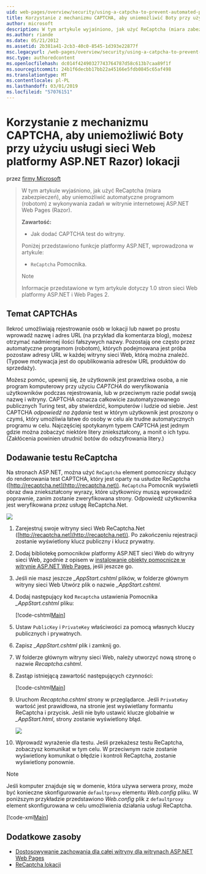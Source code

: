 ```yaml
---
uid: web-pages/overview/security/using-a-catpcha-to-prevent-automated-programs-bots-from-using-your-aspnet-web-site
title: Korzystanie z mechanizmu CAPTCHA, aby uniemożliwić Boty przy użyciu usługi sieci Web platformy ASP.NET Razor) lokacji | Dokumentacja firmy Microsoft
author: microsoft
description: W tym artykule wyjaśniono, jak użyć ReCaptcha (miara zabezpieczeń), aby uniemożliwić automatyczne programom (robotom) z wykonywania zadań w stron ASP.NET Web Pages (Razor) firma Microsoft...
ms.author: riande
ms.date: 05/21/2012
ms.assetid: 2b381a41-2cb3-40c0-8545-1d393e22877f
msc.legacyurl: /web-pages/overview/security/using-a-catpcha-to-prevent-automated-programs-bots-from-using-your-aspnet-web-site
msc.type: authoredcontent
ms.openlocfilehash: dc014f42490327743764787d58c613b7caa89f1f
ms.sourcegitcommit: 24b1f6decbb17bb22a45166e5fdb0845c65af498
ms.translationtype: MT
ms.contentlocale: pl-PL
ms.lasthandoff: 03/01/2019
ms.locfileid: "57076151"
---
```

<a name="using-a-captcha-to-prevent-bots-from-using-your-aspnet-web-razor-site"></a>Korzystanie z mechanizmu CAPTCHA, aby uniemożliwić Boty przy użyciu usługi sieci Web platformy ASP.NET Razor) lokacji
====================
przez [firmy Microsoft](https://github.com/microsoft)

> W tym artykule wyjaśniono, jak użyć ReCaptcha (miara zabezpieczeń), aby uniemożliwić automatyczne programom (robotom) z wykonywania zadań w witrynie internetowej ASP.NET Web Pages (Razor).
> 
> **Zawartość:** 
> 
> - Jak dodać CAPTCHA test do witryny.
> 
> Poniżej przedstawiono funkcje platformy ASP.NET, wprowadzona w artykule:
> 
> - `ReCaptcha` Pomocnika.
> 
> > [!NOTE]
> > Informacje przedstawione w tym artykule dotyczy 1.0 stron sieci Web platformy ASP.NET i Web Pages 2.


## <a name="about-captchas"></a>Temat CAPTCHAs

Ilekroć umożliwiają rejestrowanie osób w lokacji lub nawet po prostu wprowadź nazwę i adres URL (na przykład dla komentarza blog), możesz otrzymać nadmiernej ilości fałszywych nazwy. Pozostają one często przez automatyczne programom (robotom), których podejmowana jest próba pozostaw adresy URL w każdej witryny sieci Web, którą można znaleźć. (Typowe motywacja jest do opublikowania adresów URL produktów do sprzedaży).

Możesz pomóc, upewnij się, że użytkownik jest prawdziwa osoba, a nie program komputerowy przy użyciu *CAPTCHA* do weryfikowania użytkowników podczas rejestrowania, lub w przeciwnym razie podał swoją nazwę i witryny. CAPTCHA oznacza całkowicie zautomatyzowanego publicznych Turing test, aby stwierdzić, komputerów i ludzie od siebie. Jest CAPTCHA *odpowiedź na żądanie* test w którym użytkownik jest proszony o czymś, który umożliwia łatwe do osoby w celu ale trudne automatycznych programu w celu. Najczęściej spotykanym typem CAPTCHA jest jednym gdzie można zobaczyć niektóre litery zniekształcony, a monit o ich typu. (Zakłócenia powinien utrudnić botów do odszyfrowania litery.)

## <a name="adding-a-recaptcha-test"></a>Dodawanie testu ReCaptcha

Na stronach ASP.NET, można użyć `ReCaptcha` element pomocniczy służący do renderowania test CAPTCHA, który jest oparty na usłudze ReCaptcha ([http://recaptcha.net](http://recaptcha.net)). `ReCaptcha` Pomocnik wyświetli obraz dwa zniekształcony wyrazy, które użytkownicy muszą wprowadzić poprawnie, zanim zostanie zweryfikowana strony. Odpowiedź użytkownika jest weryfikowana przez usługę ReCaptcha.Net.

![](using-a-catpcha-to-prevent-automated-programs-bots-from-using-your-aspnet-web-site/_static/image1.jpg)

1. Zarejestruj swoje witryny sieci Web ReCaptcha.Net ([http://recaptcha.net](http://recaptcha.net)). Po zakończeniu rejestracji zostanie wyświetlony klucz publiczny i klucz prywatny.
2. Dodaj bibliotekę pomocników platformy ASP.NET sieci Web do witryny sieci Web, zgodnie z opisem w [instalowanie obiekty pomocnicze w witrynie ASP.NET Web Pages](https://go.microsoft.com/fwlink/?LinkId=252372), jeśli jeszcze go.
3. Jeśli nie masz jeszcze  *\_AppStart.cshtml* plików, w folderze głównym witryny sieci Web Utwórz plik o nazwie  *\_AppStart.cshtml*.
4. Dodaj następujący kod `Recaptcha` ustawienia Pomocnika  *\_AppStart.cshtml* pliku: 

    [!code-cshtml[Main](using-a-catpcha-to-prevent-automated-programs-bots-from-using-your-aspnet-web-site/samples/sample1.cshtml?highlight=6-7)]
5. Ustaw `PublicKey` i `PrivateKey` właściwości za pomocą własnych kluczy publicznych i prywatnych.
6. Zapisz  *\_AppStart.cshtml* plik i zamknij go.
7. W folderze głównym witryny sieci Web, należy utworzyć nową stronę o nazwie *Recaptcha.cshtml*.
8. Zastąp istniejącą zawartość następujących czynności: 

    [!code-cshtml[Main](using-a-catpcha-to-prevent-automated-programs-bots-from-using-your-aspnet-web-site/samples/sample2.cshtml)]
9. Uruchom *Recaptcha.cshtml* strony w przeglądarce. Jeśli `PrivateKey` wartość jest prawidłowa, na stronie jest wyświetlany formantu ReCaptcha i przycisk. Jeśli nie było ustawić klucze globalnie w  *\_AppStart.html*, strony zostanie wyświetlony błąd. 

    ![](using-a-catpcha-to-prevent-automated-programs-bots-from-using-your-aspnet-web-site/_static/image1.png)
10. Wprowadź wyrażenie dla testu. Jeśli przekażesz testu ReCaptcha, zobaczysz komunikat w tym celu. W przeciwnym razie zostanie wyświetlony komunikat o błędzie i kontroli ReCaptcha, zostanie wyświetlony ponownie.

> [!NOTE]
> Jeśli komputer znajduje się w domenie, która używa serwera proxy, może być konieczne skonfigurowanie `defaultproxy` elementu *Web.config* pliku. W poniższym przykładzie przedstawiono *Web.config* plik z `defaultproxy` element skonfigurowana w celu umożliwienia działania usługi ReCaptcha.
> 
> [!code-xml[Main](using-a-catpcha-to-prevent-automated-programs-bots-from-using-your-aspnet-web-site/samples/sample3.xml)]


<a id="Additional_Resources"></a>
## <a name="additional-resources"></a>Dodatkowe zasoby


- [Dostosowywanie zachowania dla całej witryny dla witrynach ASP.NET Web Pages](https://go.microsoft.com/fwlink/?LinkId=202906)
- [ReCaptcha lokacji](https://www.google.com/recaptcha)
